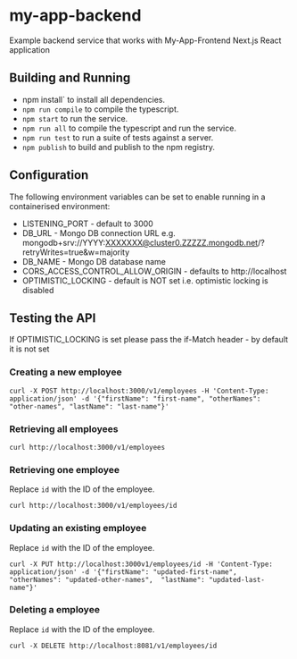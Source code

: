 # my-app-backend
Example backend service that works with My-App-Frontend Next.js React application

## Building and Running
 - npm install` to install all dependencies.
 - `npm run compile` to compile the typescript.
 - `npm start` to run the service.
 - `npm run all` to compile the typescript and run the service.
 - `npm run test` to run a suite of tests against a server.
 - `npm publish` to build and publish to the npm registry.

## Configuration

The following environment variables can be set to enable running in a containerised environment:

 - LISTENING_PORT - default to 3000
 - DB_URL - Mongo DB connection URL e.g. mongodb+srv://YYYY:XXXXXXX@cluster0.ZZZZZ.mongodb.net/?retryWrites=true&w=majority
 - DB_NAME - Mongo DB database name
 - CORS_ACCESS_CONTROL_ALLOW_ORIGIN - defaults to http://localhost
 - OPTIMISTIC_LOCKING - default is NOT set i.e. optimistic locking is disabled

## Testing the API

If OPTIMISTIC_LOCKING is set please pass the if-Match header - by default it is not set

### Creating a new employee
```
curl -X POST http://localhost:3000/v1/employees -H 'Content-Type: application/json' -d '{"firstName": "first-name", "otherNames": "other-names", "lastName": "last-name"}'
```

### Retrieving all employees
```
curl http://localhost:3000/v1/employees
```

### Retrieving one employee
Replace `id` with the ID of the employee.

```
curl http://localhost:3000/v1/employees/id
```

### Updating an existing employee
Replace `id` with the ID of the employee.

```
curl -X PUT http://localhost:3000v1/employees/id -H 'Content-Type: application/json' -d '{"firstName": "updated-first-name", "otherNames": "updated-other-names",  "lastName": "updated-last-name"}'
```

### Deleting a employee
Replace `id` with the ID of the employee.

```
curl -X DELETE http://localhost:8081/v1/employees/id
```
